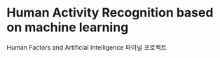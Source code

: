 # Human Activity Recognition based on machine learning
Human Factors and Artificial Intelligence 파이널 프로젝트
